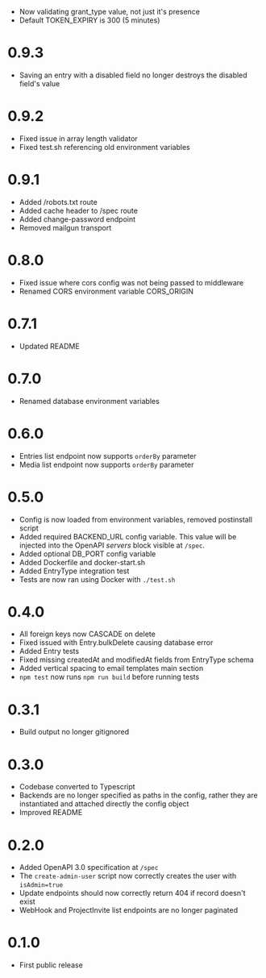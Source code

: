 * Now validating grant_type value, not just it's presence
* Default TOKEN_EXPIRY is 300 (5 minutes)

# 0.9.3
* Saving an entry with a disabled field no longer destroys the disabled field's value

# 0.9.2
* Fixed issue in array length validator
* Fixed test.sh referencing old environment variables

# 0.9.1
* Added /robots.txt route
* Added cache header to /spec route
* Added change-password endpoint
* Removed mailgun transport

# 0.8.0
* Fixed issue where cors config was not being passed to middleware
* Renamed CORS environment variable CORS_ORIGIN

# 0.7.1
* Updated README

# 0.7.0
* Renamed database environment variables

# 0.6.0
* Entries list endpoint now supports `orderBy` parameter
* Media list endpoint now supports `orderBy` parameter

# 0.5.0
* Config is now loaded from environment variables, removed postinstall script
* Added required BACKEND_URL config variable. This value will be injected into the OpenAPI _servers_ block visible at `/spec`.
* Added optional DB_PORT config variable
* Added Dockerfile and docker-start.sh
* Added EntryType integration test
* Tests are now ran using Docker with `./test.sh`

# 0.4.0
* All foreign keys now CASCADE on delete
* Fixed issued with Entry.bulkDelete causing database error
* Added Entry tests
* Fixed missing createdAt and modifiedAt fields from EntryType schema
* Added vertical spacing to email templates main section
* `npm test` now runs `npm run build` before running tests

# 0.3.1
* Build output no longer gitignored

# 0.3.0
* Codebase converted to Typescript
* Backends are no longer specified as paths in the config, rather they
are instantiated and attached directly the config object
* Improved README

# 0.2.0
* Added OpenAPI 3.0 specification at `/spec`
* The `create-admin-user` script now correctly creates the user with `isAdmin=true`
* Update endpoints should now correctly return 404 if record doesn't exist
* WebHook and ProjectInvite list endpoints are no longer paginated

# 0.1.0
* First public release
